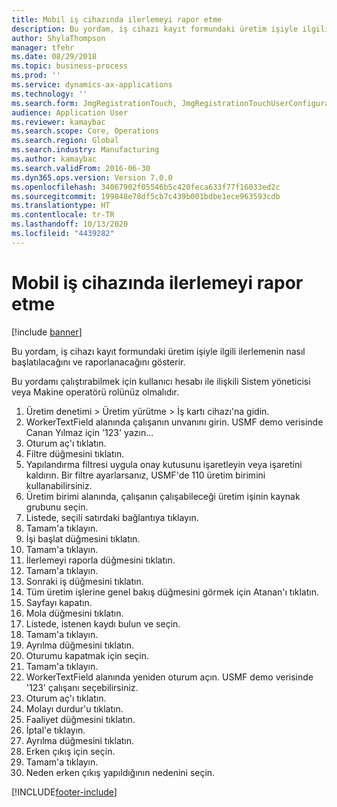 ```yaml
---
title: Mobil iş cihazında ilerlemeyi rapor etme
description: Bu yordam, iş cihazı kayıt formundaki üretim işiyle ilgili ilerlemenin nasıl başlatılacağını ve raporlanacağını gösterir.
author: ShylaThompson
manager: tfehr
ms.date: 08/29/2018
ms.topic: business-process
ms.prod: ''
ms.service: dynamics-ax-applications
ms.technology: ''
ms.search.form: JmgRegistrationTouch, JmgRegistrationTouchUserConfiguration, JmgRegistrationTouchStart, JmgRegistrationTouchReportFeedback, JmgRegistrationTouchAssignedJobs, JmgRegistrationTouchBreak, JmgRegistrationTouchLeave, JmgRegistrationTouchIndirectActivity, JmgDialogForm, JmgRegistrationTouchReportProgress, JmgFeedbackWizard, JmgJobBundleProdFeedback
audience: Application User
ms.reviewer: kamaybac
ms.search.scope: Core, Operations
ms.search.region: Global
ms.search.industry: Manufacturing
ms.author: kamaybac
ms.search.validFrom: 2016-06-30
ms.dyn365.ops.version: Version 7.0.0
ms.openlocfilehash: 34067902f05546b5c420feca633f77f16033ed2c
ms.sourcegitcommit: 199848e78df5cb7c439b001bdbe1ece963593cdb
ms.translationtype: HT
ms.contentlocale: tr-TR
ms.lasthandoff: 10/13/2020
ms.locfileid: "4439282"
---
```

# <a name="report-progress-on-a-mobile-job-device"></a>Mobil iş cihazında ilerlemeyi rapor etme

[!include [banner](../../includes/banner.md)]

Bu yordam, iş cihazı kayıt formundaki üretim işiyle ilgili ilerlemenin nasıl başlatılacağını ve raporlanacağını gösterir.



Bu yordamı çalıştırabilmek için kullanıcı hesabı ile ilişkili Sistem yöneticisi veya Makine operatörü rolünüz olmalıdır.

1. Üretim denetimi > Üretim yürütme > İş kartı cihazı'na gidin.
2. WorkerTextField alanında çalışanın unvanını girin. USMF demo verisinde Canan Yılmaz için '123' yazın...
3. Oturum aç'ı tıklatın.
4. Filtre düğmesini tıklatın.
5. Yapılandırma filtresi uygula onay kutusunu işaretleyin veya işaretini kaldırın. Bir filtre ayarlarsanız, USMF'de 110 üretim birimini kullanabilirsiniz.
6. Üretim birimi alanında, çalışanın çalışabileceği üretim işinin kaynak grubunu seçin.
7. Listede, seçili satırdaki bağlantıya tıklayın.
8. Tamam'a tıklayın.
9. İşi başlat düğmesini tıklatın.
10. Tamam'a tıklayın.
11. İlerlemeyi raporla düğmesini tıklatın.
12. Tamam'a tıklayın.
13. Sonraki iş düğmesini tıklatın.
14. Tüm üretim işlerine genel bakış düğmesini görmek için Atanan'ı tıklatın.
15. Sayfayı kapatın.
16. Mola düğmesini tıklatın.
17. Listede, istenen kaydı bulun ve seçin.
18. Tamam'a tıklayın.
19. Ayrılma düğmesini tıklatın.
20. Oturumu kapatmak için seçin.
21. Tamam'a tıklayın.
22. WorkerTextField alanında yeniden oturum açın. USMF demo verisinde '123' çalışanı seçebilirsiniz.
23. Oturum aç'ı tıklatın.
24. Molayı durdur'u tıklatın.
25. Faaliyet düğmesini tıklatın.
26. İptal'e tıklayın.
27. Ayrılma düğmesini tıklatın.
28. Erken çıkış için seçin.
29. Tamam'a tıklayın.
30. Neden erken çıkış yapıldığının nedenini seçin.



[!INCLUDE[footer-include](../../../includes/footer-banner.md)]